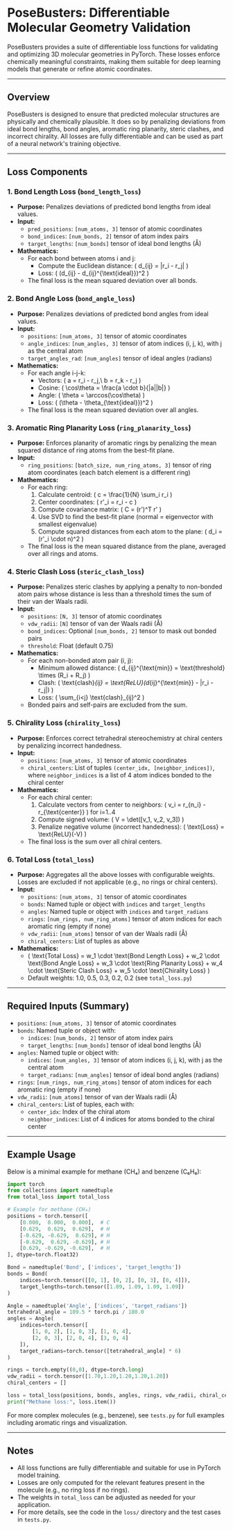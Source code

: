 # PoseBusters: Differentiable Molecular Geometry Validation

PoseBusters provides a suite of differentiable loss functions for validating and optimizing 3D molecular geometries in PyTorch. These losses enforce chemically meaningful constraints, making them suitable for deep learning models that generate or refine atomic coordinates.

---

## Overview

PoseBusters is designed to ensure that predicted molecular structures are physically and chemically plausible. It does so by penalizing deviations from ideal bond lengths, bond angles, aromatic ring planarity, steric clashes, and incorrect chirality. All losses are fully differentiable and can be used as part of a neural network's training objective.

---

## Loss Components

### 1. Bond Length Loss (`bond_length_loss`)
- **Purpose:** Penalizes deviations of predicted bond lengths from ideal values.
- **Input:**
  - `pred_positions`: `[num_atoms, 3]` tensor of atomic coordinates
  - `bond_indices`: `[num_bonds, 2]` tensor of atom index pairs
  - `target_lengths`: `[num_bonds]` tensor of ideal bond lengths (Å)
- **Mathematics:**
  - For each bond between atoms i and j:
    - Compute the Euclidean distance: \( d_{ij} = \|r_i - r_j\| \)
    - Loss: \( (d_{ij} - d_{ij}^{\text{ideal}})^2 \)
  - The final loss is the mean squared deviation over all bonds.

### 2. Bond Angle Loss (`bond_angle_loss`)
- **Purpose:** Penalizes deviations of predicted bond angles from ideal values.
- **Input:**
  - `positions`: `[num_atoms, 3]` tensor of atomic coordinates
  - `angle_indices`: `[num_angles, 3]` tensor of atom indices (i, j, k), with j as the central atom
  - `target_angles_rad`: `[num_angles]` tensor of ideal angles (radians)
- **Mathematics:**
  - For each angle i-j-k:
    - Vectors: \( a = r_i - r_j,\ b = r_k - r_j \)
    - Cosine: \( \cos\theta = \frac{a \cdot b}{\|a\|\|b\|} \)
    - Angle: \( \theta = \arccos(\cos\theta) \)
    - Loss: \( (\theta - \theta_{\text{ideal}})^2 \)
  - The final loss is the mean squared deviation over all angles.

### 3. Aromatic Ring Planarity Loss (`ring_planarity_loss`)
- **Purpose:** Enforces planarity of aromatic rings by penalizing the mean squared distance of ring atoms from the best-fit plane.
- **Input:**
  - `ring_positions`: `[batch_size, num_ring_atoms, 3]` tensor of ring atom coordinates (each batch element is a different ring)
- **Mathematics:**
  - For each ring:
    1. Calculate centroid: \( c = \frac{1}{N} \sum_i r_i \)
    2. Center coordinates: \( r'_i = r_i - c \)
    3. Compute covariance matrix: \( C = (r')^T r' \)
    4. Use SVD to find the best-fit plane (normal = eigenvector with smallest eigenvalue)
    5. Compute squared distances from each atom to the plane: \( d_i = (r'_i \cdot n)^2 \)
  - The final loss is the mean squared distance from the plane, averaged over all rings and atoms.

### 4. Steric Clash Loss (`steric_clash_loss`)
- **Purpose:** Penalizes steric clashes by applying a penalty to non-bonded atom pairs whose distance is less than a threshold times the sum of their van der Waals radii.
- **Input:**
  - `positions`: `[N, 3]` tensor of atomic coordinates
  - `vdw_radii`: `[N]` tensor of van der Waals radii (Å)
  - `bond_indices`: Optional `[num_bonds, 2]` tensor to mask out bonded pairs
  - `threshold`: Float (default 0.75)
- **Mathematics:**
  - For each non-bonded atom pair (i, j):
    - Minimum allowed distance: \( d_{ij}^{\text{min}} = \text{threshold} \times (R_i + R_j) \)
    - Clash: \( \text{clash}_{ij} = \text{ReLU}(d_{ij}^{\text{min}} - \|r_i - r_j\|) \)
    - Loss: \( \sum_{i<j} \text{clash}_{ij}^2 \)
  - Bonded pairs and self-pairs are excluded from the sum.

### 5. Chirality Loss (`chirality_loss`)
- **Purpose:** Enforces correct tetrahedral stereochemistry at chiral centers by penalizing incorrect handedness.
- **Input:**
  - `positions`: `[num_atoms, 3]` tensor of atomic coordinates
  - `chiral_centers`: List of tuples `(center_idx, [neighbor_indices])`, where `neighbor_indices` is a list of 4 atom indices bonded to the chiral center
- **Mathematics:**
  - For each chiral center:
    1. Calculate vectors from center to neighbors: \( v_i = r_{n_i} - r_{\text{center}} \) for i=1..4
    2. Compute signed volume: \( V = \det([v_1, v_2, v_3]) \)
    3. Penalize negative volume (incorrect handedness): \( \text{Loss} = \text{ReLU}(-V) \)
  - The final loss is the sum over all chiral centers.

### 6. Total Loss (`total_loss`)
- **Purpose:** Aggregates all the above losses with configurable weights. Losses are excluded if not applicable (e.g., no rings or chiral centers).
- **Input:**
  - `positions`: `[num_atoms, 3]` tensor of atomic coordinates
  - `bonds`: Named tuple or object with `indices` and `target_lengths`
  - `angles`: Named tuple or object with `indices` and `target_radians`
  - `rings`: `[num_rings, num_ring_atoms]` tensor of atom indices for each aromatic ring (empty if none)
  - `vdw_radii`: `[num_atoms]` tensor of van der Waals radii (Å)
  - `chiral_centers`: List of tuples as above
- **Mathematics:**
  - \(
    \text{Total Loss} = w_1 \cdot \text{Bond Length Loss} + w_2 \cdot \text{Bond Angle Loss} + w_3 \cdot \text{Ring Planarity Loss} + w_4 \cdot \text{Steric Clash Loss} + w_5 \cdot \text{Chirality Loss}
    \)
  - Default weights: 1.0, 0.5, 0.3, 0.2, 0.2 (see `total_loss.py`)

---

## Required Inputs (Summary)

- `positions`: `[num_atoms, 3]` tensor of atomic coordinates
- `bonds`: Named tuple or object with:
  - `indices`: `[num_bonds, 2]` tensor of atom index pairs
  - `target_lengths`: `[num_bonds]` tensor of ideal bond lengths (Å)
- `angles`: Named tuple or object with:
  - `indices`: `[num_angles, 3]` tensor of atom indices (i, j, k), with j as the central atom
  - `target_radians`: `[num_angles]` tensor of ideal bond angles (radians)
- `rings`: `[num_rings, num_ring_atoms]` tensor of atom indices for each aromatic ring (empty if none)
- `vdw_radii`: `[num_atoms]` tensor of van der Waals radii (Å)
- `chiral_centers`: List of tuples, each with:
  - `center_idx`: Index of the chiral atom
  - `neighbor_indices`: List of 4 indices for atoms bonded to the chiral center

---

## Example Usage

Below is a minimal example for methane (CH₄) and benzene (C₆H₆):

```python
import torch
from collections import namedtuple
from total_loss import total_loss

# Example for methane (CH₄)
positions = torch.tensor([
    [0.000,  0.000,  0.000],  # C
    [0.629,  0.629,  0.629],  # H
    [-0.629, -0.629,  0.629], # H
    [-0.629,  0.629, -0.629], # H
    [0.629, -0.629, -0.629],  # H
], dtype=torch.float32)

Bond = namedtuple('Bond', ['indices', 'target_lengths'])
bonds = Bond(
    indices=torch.tensor([[0, 1], [0, 2], [0, 3], [0, 4]]),
    target_lengths=torch.tensor([1.09, 1.09, 1.09, 1.09])
)

Angle = namedtuple('Angle', ['indices', 'target_radians'])
tetrahedral_angle = 109.5 * torch.pi / 180.0
angles = Angle(
    indices=torch.tensor([
        [1, 0, 2], [1, 0, 3], [1, 0, 4],
        [2, 0, 3], [2, 0, 4], [3, 0, 4]
    ]),
    target_radians=torch.tensor([tetrahedral_angle] * 6)
)

rings = torch.empty((0,0), dtype=torch.long)
vdw_radii = torch.tensor([1.70,1.20,1.20,1.20,1.20])
chiral_centers = []

loss = total_loss(positions, bonds, angles, rings, vdw_radii, chiral_centers)
print("Methane loss:", loss.item())
```

For more complex molecules (e.g., benzene), see `tests.py` for full examples including aromatic rings and visualization.

---

## Notes
- All loss functions are fully differentiable and suitable for use in PyTorch model training.
- Losses are only computed for the relevant features present in the molecule (e.g., no ring loss if no rings).
- The weights in `total_loss` can be adjusted as needed for your application.
- For more details, see the code in the `loss/` directory and the test cases in `tests.py`.
